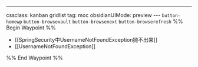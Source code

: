 ---
cssclass: kanban gridlist
tag: moc
obsidianUIMode: preview
--- `button-homewp`  `button-browsevault`  `button-browsenext` `button-browserefresh` 
%% Begin Waypoint %%
- [[SpringSecurity中UsernameNotFoundException抛不出来]]
- [[UsernameNotFoundException]]

%% End Waypoint %%